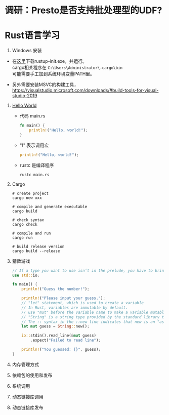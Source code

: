 # 调研：Presto是否支持批处理型的UDF?

# Rust语言学习
1. Windows 安装
  * 在[这里](https://www.rust-lang.org/tools/install)下载rustup-init.exe，并运行。  
  cargo相关程序在 ```C:\Users\Administrator\.cargo\bin```  
  可能需要手工加到系统环境变量PATH里。
 
  * 另外需要安装MSVC的构建工具，https://visualstudio.microsoft.com/downloads/#build-tools-for-visual-studio-2019
 
1. [Hello World](https://doc.rust-lang.org/stable/book/ch01-02-hello-world.html)
    * 代码 main.rs
        ```rust
        fn main() {
            println!("Hello, world!");
        }
        ```

    * "!" 表示调用宏
        ```rust
        println!("Hello, world!");
        ```
    * rustc 是编译程序
        ```shell
        rustc main.rs
        ```

1. Cargo
    ```shell
    # create project
    cargo new xxx

    # compile and generate executable
    cargo build

    # check syntax
    cargo check

    # compile and run
    cargo run

    # build release version
    cargo build --release
    ```

1. 猜数游戏
    ```rust
    // If a type you want to use isn’t in the prelude, you have to bring that type into scope explicitly with a "use" statement. 
    use std::io;

    fn main() {
        println!("Guess the number!");

        println!("Please input your guess.");
        // "let" statement, which is used to create a variable
        // In Rust, variables are immutable by default. 
        // use "mut" before the variable name to make a variable mutable
        // "String" is a string type provided by the standard library that is a growable, UTF-8 encoded bit of text.
        // The :: syntax in the ::new line indicates that new is an "associated function" (static method) of the String type
        let mut guess = String::new();

        io::stdin().read_line(&mut guess)
            .expect("Failed to read line");

        println!("You guessed: {}", guess);
    }
    ```
1. 内存管理方式

1. 依赖包的使用和发布

1. 系统调用

1. 动态链接库调用

1. 动态链接库发布
